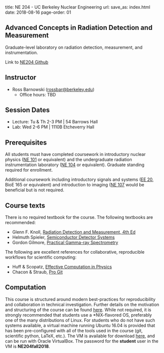 title: NE 204 - UC Berkeley Nuclear Engineering
url:
save_as: index.html
date: 2018-08-16
page-order: 01

## Advanced Concepts in Radiation Detection and Measurement

Graduate-level laboratory on radiation detection, measurement, and
instrumentation.  

Link to [NE204 Github](https://github.com/orgs/NE204-Fall2018/dashboard)

## Instructor

 - Ross Barnowski (rossbar@berkeley.edu)
    - Office hours: TBD

## Session Dates
 - Lecture: Tu & Th 2-3 PM | 54 Barrows Hall
 - Lab: Wed 2-6 PM | 1110B Etcheverry Hall

## Prerequisites

All students must have completed coursework in introductory nuclear physics
([NE 101](https://www.nuc.berkeley.edu/courses/ne-101) or equivalent) and the
undergraduate radiation instrumentation laboratory 
([NE 104](https://www.nuc.berkeley.edu/courses/ne-104) or equivalent).
Graduate standing required for enrollment. 

Additional coursework including introductory signals and systems 
([EE 20](https://inst.eecs.berkeley.edu/~ee20/archives.html), BioE 165 or
equivalent) and introduction to imaging 
([NE 107](https://www.nuc.berkeley.edu/courses/ne-107) would be beneficial but
is not required.

## Course texts

There is no required textbook for the course. The following textbooks are
recommended:

 - Glenn F. Knoll, [Radiation Detection and Measurement, 4th Ed](https://www.wiley.com/en-us/Radiation+Detection+and+Measurement,+4th+Edition-p-9780470131480)
 - Helmuth Spieler, [Semiconductor Detector Systems](https://global.oup.com/academic/product/semiconductor-detector-systems-9780198527848?cc=us&lang=en&)
 - Gordon Gilmore, [Practical Gamma-ray Spectrometry](http://onlinelibrary.wiley.com/book/10.1002/9780470861981)

The following are excellent references for collaborative, reproducible
workflows for scientific computing:

 - Huff & Scopatz, [Effective Computation in Physics](http://physics.codes/)
 - Chacon & Straub, [Pro Git](https://git-scm.com/book/en/v2)

## Computation

This course is structured around modern best-practices for reproducibility and
collaboration in technical investigation.
Further details on the motivation and structuring of the course can be found
[here](https://arxiv.org/abs/1806.06145).
While not required, it is strongly recommended that students use a 
\*NIX-flavored OS, preferably one of the many distributions of Linux.
For students who do not have such systems available, a virtual machine running
Ubuntu 16.04 is provided that has been pre-configured with all of the tools
used in the course (git, scientific python, LaTeX, etc.).
The VM is available for download 
[here](https://www.dropbox.com/sh/nhj6i0xxtroobgq/AAC1Xr0_G50c6V1zJik6gjPfa?dl=0),
and can be run with Oracle VirtualBox.
The password for the **student** user in the VM is **NE204fall2018**.
